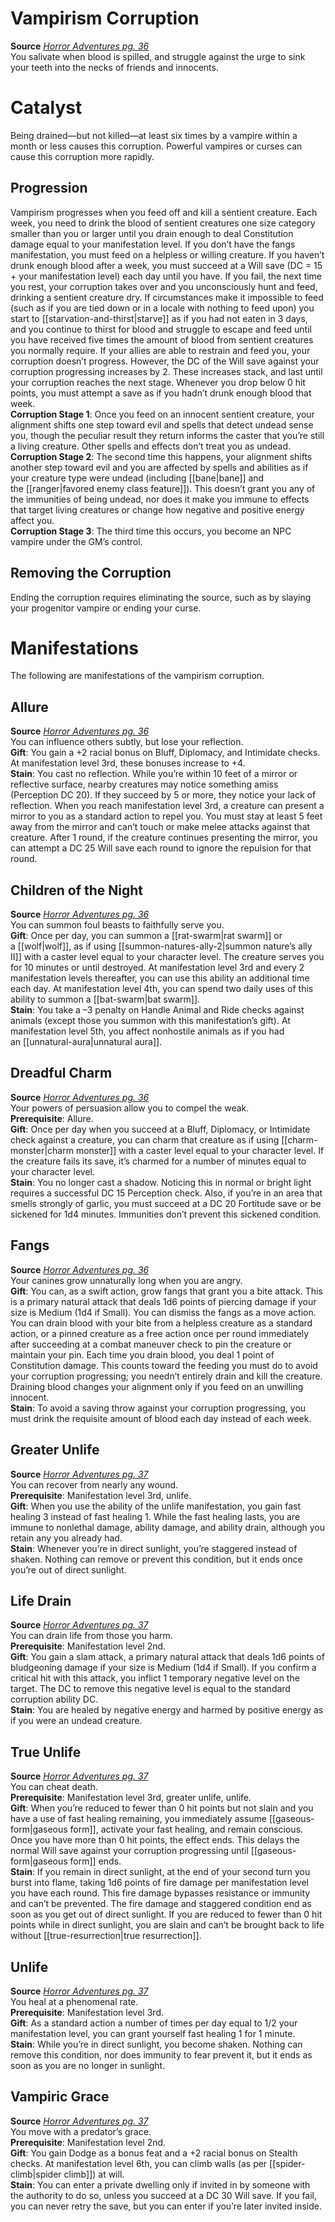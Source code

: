   

# Vampirism Corruption

**Source** [_Horror Adventures pg. 36_](http://paizo.com/products/btpy9n5a?Pathfinder-Roleplaying-Game-Horror-Adventures)  
You salivate when blood is spilled, and struggle against the urge to sink your teeth into the necks of friends and innocents.  

# Catalyst

Being drained—but not killed—at least six times by a vampire within a month or less causes this corruption. Powerful vampires or curses can cause this corruption more rapidly.  

## Progression

Vampirism progresses when you feed off and kill a sentient creature. Each week, you need to drink the blood of sentient creatures one size category smaller than you or larger until you drain enough to deal Constitution damage equal to your manifestation level. If you don’t have the fangs manifestation, you must feed on a helpless or willing creature. If you haven’t drunk enough blood after a week, you must succeed at a Will save (DC = 15 + your manifestation level) each day until you have. If you fail, the next time you rest, your corruption takes over and you unconsciously hunt and feed, drinking a sentient creature dry. If circumstances make it impossible to feed (such as if you are tied down or in a locale with nothing to feed upon) you start to [[starvation-and-thirst|starve]] as if you had not eaten in 3 days, and you continue to thirst for blood and struggle to escape and feed until you have received five times the amount of blood from sentient creatures you normally require. If your allies are able to restrain and feed you, your corruption doesn’t progress. However, the DC of the Will save against your corruption progressing increases by 2. These increases stack, and last until your corruption reaches the next stage. Whenever you drop below 0 hit points, you must attempt a save as if you hadn’t drunk enough blood that week.  
**Corruption Stage 1**: Once you feed on an innocent sentient creature, your alignment shifts one step toward evil and spells that detect undead sense you, though the peculiar result they return informs the caster that you’re still a living creature. Other spells and effects don’t treat you as undead.  
**Corruption Stage 2**: The second time this happens, your alignment shifts another step toward evil and you are affected by spells and abilities as if your creature type were undead (including [[bane|bane]] and the [[ranger|favored enemy class feature]]). This doesn’t grant you any of the immunities of being undead, nor does it make you immune to effects that target living creatures or change how negative and positive energy affect you.  
**Corruption Stage 3**: The third time this occurs, you become an NPC vampire under the GM’s control.  

## Removing the Corruption

Ending the corruption requires eliminating the source, such as by slaying your progenitor vampire or ending your curse.  

# Manifestations

The following are manifestations of the vampirism corruption.  

## Allure

**Source** [_Horror Adventures pg. 36_](http://paizo.com/products/btpy9n5a?Pathfinder-Roleplaying-Game-Horror-Adventures)  
You can influence others subtly, but lose your reflection.  
**Gift**: You gain a +2 racial bonus on Bluff, Diplomacy, and Intimidate checks. At manifestation level 3rd, these bonuses increase to +4.  
**Stain**: You cast no reflection. While you’re within 10 feet of a mirror or reflective surface, nearby creatures may notice something amiss (Perception DC 20). If they succeed by 5 or more, they notice your lack of reflection. When you reach manifestation level 3rd, a creature can present a mirror to you as a standard action to repel you. You must stay at least 5 feet away from the mirror and can’t touch or make melee attacks against that creature. After 1 round, if the creature continues presenting the mirror, you can attempt a DC 25 Will save each round to ignore the repulsion for that round.  

## Children of the Night

**Source** [_Horror Adventures pg. 36_](http://paizo.com/products/btpy9n5a?Pathfinder-Roleplaying-Game-Horror-Adventures)  
You can summon foul beasts to faithfully serve you.  
**Gift**: Once per day, you can summon a [[rat-swarm|rat swarm]] or a [[wolf|wolf]], as if using [[summon-natures-ally-2|summon nature’s ally II]] with a caster level equal to your character level. The creature serves you for 10 minutes or until destroyed. At manifestation level 3rd and every 2 manifestation levels thereafter, you can use this ability an additional time each day. At manifestation level 4th, you can spend two daily uses of this ability to summon a [[bat-swarm|bat swarm]].  
**Stain**: You take a –3 penalty on Handle Animal and Ride checks against animals (except those you summon with this manifestation’s gift). At manifestation level 5th, you affect nonhostile animals as if you had an [[unnatural-aura|unnatural aura]].  

## Dreadful Charm

**Source** [_Horror Adventures pg. 36_](http://paizo.com/products/btpy9n5a?Pathfinder-Roleplaying-Game-Horror-Adventures)  
Your powers of persuasion allow you to compel the weak.  
**Prerequisite**: Allure.  
**Gift**: Once per day when you succeed at a Bluff, Diplomacy, or Intimidate check against a creature, you can charm that creature as if using [[charm-monster|charm monster]] with a caster level equal to your character level. If the creature fails its save, it’s charmed for a number of minutes equal to your character level.  
**Stain**: You no longer cast a shadow. Noticing this in normal or bright light requires a successful DC 15 Perception check. Also, if you’re in an area that smells strongly of garlic, you must succeed at a DC 20 Fortitude save or be sickened for 1d4 minutes. Immunities don’t prevent this sickened condition.  

## Fangs

**Source** [_Horror Adventures pg. 36_](http://paizo.com/products/btpy9n5a?Pathfinder-Roleplaying-Game-Horror-Adventures)  
Your canines grow unnaturally long when you are angry.  
**Gift**: You can, as a swift action, grow fangs that grant you a bite attack. This is a primary natural attack that deals 1d6 points of piercing damage if your size is Medium (1d4 if Small). You can dismiss the fangs as a move action. You can drain blood with your bite from a helpless creature as a standard action, or a pinned creature as a free action once per round immediately after succeeding at a combat maneuver check to pin the creature or maintain your pin. Each time you drain blood, you deal 1 point of Constitution damage. This counts toward the feeding you must do to avoid your corruption progressing; you needn’t entirely drain and kill the creature. Draining blood changes your alignment only if you feed on an unwilling innocent.  
**Stain**: To avoid a saving throw against your corruption progressing, you must drink the requisite amount of blood each day instead of each week.  

## Greater Unlife

**Source** [_Horror Adventures pg. 37_](http://paizo.com/products/btpy9n5a?Pathfinder-Roleplaying-Game-Horror-Adventures)  
You can recover from nearly any wound.  
**Prerequisite**: Manifestation level 3rd, unlife.  
**Gift**: When you use the ability of the unlife manifestation, you gain fast healing 3 instead of fast healing 1. While the fast healing lasts, you are immune to nonlethal damage, ability damage, and ability drain, although you retain any you already had.  
**Stain**: Whenever you’re in direct sunlight, you’re staggered instead of shaken. Nothing can remove or prevent this condition, but it ends once you’re out of direct sunlight.  

## Life Drain

**Source** [_Horror Adventures pg. 37_](http://paizo.com/products/btpy9n5a?Pathfinder-Roleplaying-Game-Horror-Adventures)  
You can drain life from those you harm.  
**Prerequisite**: Manifestation level 2nd.  
**Gift**: You gain a slam attack, a primary natural attack that deals 1d6 points of bludgeoning damage if your size is Medium (1d4 if Small). If you confirm a critical hit with this attack, you inflict 1 temporary negative level on the target. The DC to remove this negative level is equal to the standard corruption ability DC.  
**Stain**: You are healed by negative energy and harmed by positive energy as if you were an undead creature.  

## True Unlife

**Source** [_Horror Adventures pg. 37_](http://paizo.com/products/btpy9n5a?Pathfinder-Roleplaying-Game-Horror-Adventures)  
You can cheat death.  
**Prerequisite**: Manifestation level 3rd, greater unlife, unlife.  
**Gift**: When you’re reduced to fewer than 0 hit points but not slain and you have a use of fast healing remaining, you immediately assume [[gaseous-form|gaseous form]], activate your fast healing, and remain conscious. Once you have more than 0 hit points, the effect ends. This delays the normal Will save against your corruption progressing until [[gaseous-form|gaseous form]] ends.  
**Stain**: If you remain in direct sunlight, at the end of your second turn you burst into flame, taking 1d6 points of fire damage per manifestation level you have each round. This fire damage bypasses resistance or immunity and can’t be prevented. The fire damage and staggered condition end as soon as you get out of direct sunlight. If you are reduced to fewer than 0 hit points while in direct sunlight, you are slain and can’t be brought back to life without [[true-resurrection|true resurrection]].  

## Unlife

**Source** [_Horror Adventures pg. 37_](http://paizo.com/products/btpy9n5a?Pathfinder-Roleplaying-Game-Horror-Adventures)  
You heal at a phenomenal rate.  
**Prerequisite**: Manifestation level 3rd.  
**Gift**: As a standard action a number of times per day equal to 1/2 your manifestation level, you can grant yourself fast healing 1 for 1 minute.  
**Stain**: While you’re in direct sunlight, you become shaken. Nothing can remove this condition, nor does immunity to fear prevent it, but it ends as soon as you are no longer in sunlight.  

## Vampiric Grace

**Source** [_Horror Adventures pg. 37_](http://paizo.com/products/btpy9n5a?Pathfinder-Roleplaying-Game-Horror-Adventures)  
You move with a predator’s grace.  
**Prerequisite**: Manifestation level 2nd.  
**Gift**: You gain Dodge as a bonus feat and a +2 racial bonus on Stealth checks. At manifestation level 6th, you can climb walls (as per [[spider-climb|spider climb]]) at will.  
**Stain**: You can enter a private dwelling only if invited in by someone with the authority to do so, unless you succeed at a DC 30 Will save. If you fail, you can never retry the save, but you can enter if you’re later invited inside.
